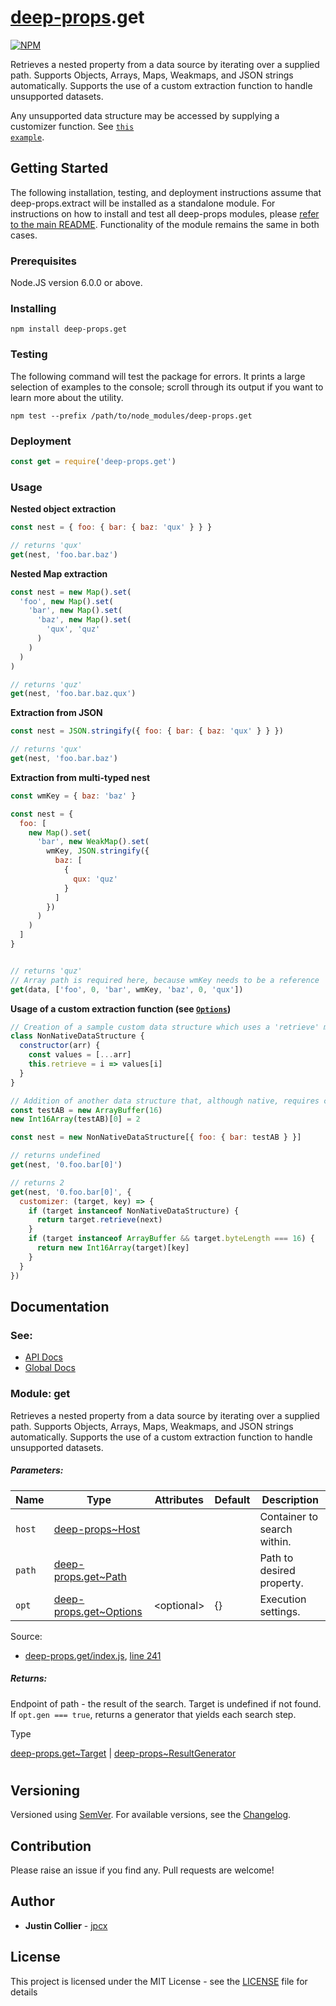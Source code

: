 # [deep-props](https://github.com/jpcx/deep-props/blob/0.2.0/README.md).get

[![NPM](https://nodei.co/npm/deep-props.get.png)](https://nodei.co/npm/deep-props.get/)

Retrieves a nested property from a data source by iterating over a supplied path. Supports Objects, Arrays, Maps, Weakmaps, and JSON strings automatically. Supports the use of a custom extraction function to handle unsupported datasets.

Any unsupported data structure may be accessed by supplying a customizer function. See [<code>this example</code>](#customizer_example).

## Getting Started

The following installation, testing, and deployment instructions assume that deep-props.extract will be installed as a standalone module. For instructions on how to install and test all deep-props modules, please [refer to the main README](https://github.com/jpcx/deep-props/blob/0.2.0/README.md). Functionality of the module remains the same in both cases.

### Prerequisites

Node.JS version 6.0.0 or above.

### Installing

```console
npm install deep-props.get
```

### Testing

The following command will test the package for errors. It prints a large selection of examples to the console; scroll through its output if you want to learn more about the utility.

```console
npm test --prefix /path/to/node_modules/deep-props.get
```

### Deployment

```js
const get = require('deep-props.get')
```

### Usage

**Nested object extraction**
```js
const nest = { foo: { bar: { baz: 'qux' } } }

// returns 'qux'
get(nest, 'foo.bar.baz')
```

**Nested Map extraction**
```js
const nest = new Map().set(
  'foo', new Map().set(
    'bar', new Map().set(
      'baz', new Map().set(
        'qux', 'quz'
      )
    )
  )
)

// returns 'quz'
get(nest, 'foo.bar.baz.qux')
```

**Extraction from JSON**
```js
const nest = JSON.stringify({ foo: { bar: { baz: 'qux' } } })

// returns 'qux'
get(nest, 'foo.bar.baz')
```

**Extraction from multi-typed nest**
```js
const wmKey = { baz: 'baz' }

const nest = {
  foo: [
    new Map().set(
      'bar', new WeakMap().set(
        wmKey, JSON.stringify({
          baz: [
            {
              qux: 'quz'
            }
          ]
        })
      )
    )
  ]
}


// returns 'quz'
// Array path is required here, because wmKey needs to be a reference
get(data, ['foo', 0, 'bar', wmKey, 'baz', 0, 'qux'])
```

<a name="customizer_example"></a>

**Usage of a custom extraction function (see [<code>Options</code>](https://github.com/jpcx/deep-props.get/blob/undefined/docs/global.md#~GetCustomizer))**
```js
// Creation of a sample custom data structure which uses a 'retrieve' method for data access.
class NonNativeDataStructure {
  constructor(arr) {
    const values = [...arr]
    this.retrieve = i => values[i]
  }
}

// Addition of another data structure that, although native, requires custom extraction instructions
const testAB = new ArrayBuffer(16)
new Int16Array(testAB)[0] = 2

const nest = new NonNativeDataStructure[{ foo: { bar: testAB } }]

// returns undefined
get(nest, '0.foo.bar[0]')

// returns 2
get(nest, '0.foo.bar[0]', {
  customizer: (target, key) => {
    if (target instanceof NonNativeDataStructure) {
      return target.retrieve(next)
    }
    if (target instanceof ArrayBuffer && target.byteLength === 16) {
      return new Int16Array(target)[key]
    }
  }
})
```

## Documentation

### See:
* [API Docs](https://github.com/jpcx/deep-props.get/blob/0.1.0/docs/API.md)
* [Global Docs](https://github.com/jpcx/deep-props.get/blob/0.1.0/docs/global.md)

### Module: get

Retrieves a nested property from a data source by iterating over a supplied path. Supports Objects, Arrays, Maps, Weakmaps, and JSON strings automatically. Supports the use of a custom extraction function to handle unsupported datasets.

##### Parameters:

| Name | Type | Attributes | Default | Description |
| --- | --- | --- | --- | --- |
| `host` | [deep-props~Host](https://github.com/jpcx/deep-props/blob/0.1.0/docs/global.md#~Host) |  |  | Container to search within. |
| `path` | [deep-props.get~Path](https://github.com/jpcx/deep-props.get/blob/0.1.0/docs/global.md#~Path) |  |  | Path to desired property. |
| `opt` | [deep-props.get~Options](https://github.com/jpcx/deep-props.get/blob/0.1.0/docs/global.md#~Options) | \<optional> | {} | Execution settings. |

Source:

*   [deep-props.get/index.js](https://github.com/jpcx/deep-props.get/blob/0.1.0/index.js), [line 241](https://github.com/jpcx/deep-props.get/blob/0.1.0/index.js#L241)

##### Returns:

Endpoint of path - the result of the search. Target is undefined if not found. If `opt.gen === true`, returns a generator that yields each search step.

Type

[deep-props.get~Target](https://github.com/jpcx/deep-props.get/blob/0.1.0/docs/global.md#~Target) | [deep-props~ResultGenerator](https://github.com/jpcx/deep-props/blob/0.1.0/docs/global.md#~ResultGenerator)

#

## Versioning

Versioned using [SemVer](http://semver.org/). For available versions, see the [Changelog](https://github.com/jpcx/deep-props.get/blob/0.1.0/CHANGELOG.md).

## Contribution

Please raise an issue if you find any. Pull requests are welcome!

## Author

* **Justin Collier** - [jpcx](https://github.com/jpcx)

## License

This project is licensed under the MIT License - see the [LICENSE](https://github.com/jpcx/deep-props.get/blob/0.1.0/LICENSE) file for details
